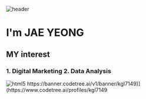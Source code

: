 ![header](https://capsule-render.vercel.app/api?type=rounded&color=gradient&text=%20Jay%20&height=200&fontSize=80&textBg=true)
<h1>I'm JAE YEONG</h1>

<h2> MY interest</h2>

<h3> 1. Digital Marketing 
     2. Data Analysis
</h3>


<img alt="html5" src="https://img.shields.io/badge/-HTML5-E34F26?style=flat-square&logo=html5&logoColor=white" />
<src = "https://banner.codetree.ai/v1/banner/kgl7149)](https://www.codetree.ai/profiles/kgl7149">
https://banner.codetree.ai/v1/banner/kgl7149)](https://www.codetree.ai/profiles/kgl7149
